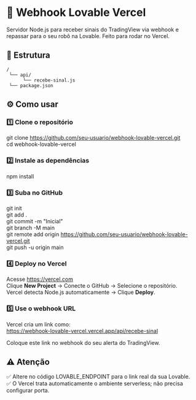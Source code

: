 # 🚀 Webhook Lovable Vercel  

Servidor Node.js para receber sinais do TradingView via webhook e repassar para o seu robô na Lovable. Feito para rodar no Vercel.

## 📂 Estrutura  
```
/
 └── api/
      └── recebe-sinal.js
 └── package.json
```

## ⚙ Como usar  

### 1️⃣ Clone o repositório  
git clone https://github.com/seu-usuario/webhook-lovable-vercel.git  
cd webhook-lovable-vercel  

### 2️⃣ Instale as dependências  
npm install  

### 3️⃣ Suba no GitHub  
git init  
git add .  
git commit -m "Inicial"  
git branch -M main  
git remote add origin https://github.com/seu-usuario/webhook-lovable-vercel.git  
git push -u origin main  

### 4️⃣ Deploy no Vercel  
Acesse https://vercel.com  
Clique **New Project** → Conecte o GitHub → Selecione o repositório.  
Vercel detecta Node.js automaticamente → Clique **Deploy**.  

### 5️⃣ Use o webhook URL  
Vercel cria um link como:  
https://webhook-lovable-vercel.vercel.app/api/recebe-sinal  

Coloque este link no webhook do seu alerta do TradingView.

## ⚠ Atenção  
✅ Altere no código LOVABLE_ENDPOINT para o link real da sua Lovable.  
✅ O Vercel trata automaticamente o ambiente serverless; não precisa configurar porta.